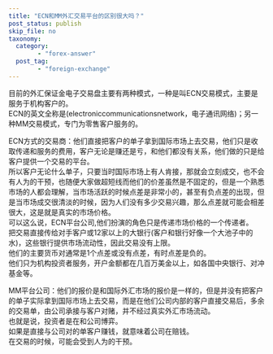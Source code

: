 ```yaml
---
title: "ECN和MM外汇交易平台的区别很大吗？"
post_status: publish
skip_file: no
taxonomy:
  category:
        - "forex-answer"
  post_tag:
        - "foreign-exchange"
---
```


目前的外汇保证金电子交易盘主要有两种模式，一种是叫ECN交易模式，主要是服务于机构客户的。  
ECN的英文全称是(electroniccommunicationsnetwork，电子通讯网络)；另一种MM交易模式，专门为零售客户服务的。

ECN方式的交易商：他们直接把客户的单子拿到国际市场上去交易，他们只是收取传递和服务的费用，客户无论是赚还是亏，和他们都没有关系，他们做的只是给客户提供一个交易的平台。  
所以客户无论什么单子，只要当时国际市场上有人肯接，那就会立刻成交，也不会有人为的干预，也随便大家做超短线而他们的价差虽然是不固定的，但是一个熟悉市场的人都会理解，当市场活跃的时候点差是非常小的，甚至有负点差的出现，但是当市场成交很清淡的时候，因为人们没有多少交易兴趣，那么点差就可能会相差很大，这是就是真实的市场价格。  
可以这么说，ECN平台公司,他们扮演的角色只是传递市场价格的一个传递者。  
把交易直接传给对手客户或12家以上的大银行(客户和银行好像一个大池子中的水)，这些银行提供市场流动性，因此交易没有上限。  
他们的主要货币对通常是1个点差或没有点差，有时点差是负的。  
他们只为机构投资者服务，开户金额都在几百万美金以上，如各国中央银行、对冲基金等。

MM平台公司：他们的报价是和国际外汇市场的报价是一样的，但是并没有把客户的单子实际拿到国际市场上去交易，而是在他们公司内部的客户直接交易后，多余的交易单，由公司承接与客户对赌，并不经过真实外汇市场流动。  
也就是说，投资者是在和公司博弈。  
如果是直接与公司对的单客户赚钱，就意味着公司在赔钱。  
在交易的时候，可能会受到人为的干预。
